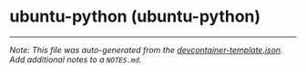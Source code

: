 
# ubuntu-python (ubuntu-python)







---

_Note: This file was auto-generated from the [devcontainer-template.json](https://github.com/dev1-sg/devcontainers/blob/main/src/templates/ubuntu-python/devcontainer-template.json).  Add additional notes to a `NOTES.md`._
